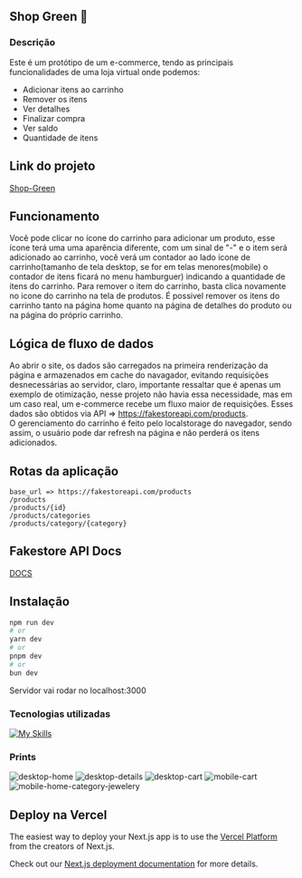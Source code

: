 ## Shop Green 🛒
### Descrição
Este é um protótipo de um e-commerce, tendo as principais funcionalidades de uma loja virtual onde podemos:  
- Adicionar itens ao carrinho
- Remover os itens
- Ver detalhes
- Finalizar compra
- Ver saldo
- Quantidade de itens

## Link do projeto
<a href="https://shop-green-two.vercel.app/" target="_blank">Shop-Green</a>
## Funcionamento
Você pode clicar no ícone do carrinho para adicionar um produto, esse ícone terá uma uma aparência diferente, com um sinal de "-" e o item será adicionado ao carrinho, você verá um contador ao lado ícone de carrinho(tamanho de tela desktop, se for em telas menores(mobile) o contador de itens ficará no menu hamburguer) indicando a quantidade de itens do carrinho. Para remover o item do carrinho, basta clica novamente no icone do carrinho na tela de produtos. 
É possivel remover os itens do carrinho tanto na página home quanto na página de detalhes do produto ou na página do próprio carrinho.

## Lógica de fluxo de dados
Ao abrir o site, os dados são carregados na primeira renderização da página e armazenados em cache do navagador, evitando requisições desnecessárias ao servidor, claro, importante ressaltar que é apenas um exemplo de otimização, nesse projeto não havia essa necessidade, mas em um caso real, um e-commerce recebe um fluxo maior de requisições. Esses dados são obtidos via API => https://fakestoreapi.com/products.  
O gerenciamento do carrinho é feito pelo localstorage do navegador, sendo assim, o usuário pode dar refresh na página e não perderá os itens adicionados.

## Rotas da aplicação
```
base_url => https://fakestoreapi.com/products  
/products  
/products/{id}  
/products/categories  
/products/category/{category}
```
## Fakestore API Docs
[DOCS](https://fakestoreapi.com/docs)

## Instalação

```bash
npm run dev
# or
yarn dev
# or
pnpm dev
# or
bun dev
```
Servidor vai rodar no localhost:3000  

### Tecnologias utilizadas
[![My Skills](https://skillicons.dev/icons?i=react,next,tailwindcss,ts&theme=light)](https://skillicons.dev)  

### Prints
![desktop-home](readme-images/image-1.png)
![desktop-details](readme-images/image-2.png)
![desktop-cart](readme-images/image-3.png)
![mobile-cart](readme-images/image-4.png) ![mobile-home-category-jewelery](readme-images/image-5.png)



## Deploy na Vercel

The easiest way to deploy your Next.js app is to use the [Vercel Platform](https://vercel.com/new?utm_medium=default-template&filter=next.js&utm_source=create-next-app&utm_campaign=create-next-app-readme) from the creators of Next.js.

Check out our [Next.js deployment documentation](https://nextjs.org/docs/deployment) for more details.
